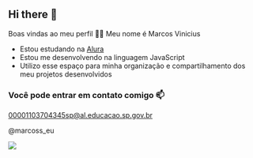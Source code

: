 ## Hi there 👋

Boas vindas ao meu perfil 💙💙
Meu nome é Marcos Vinicius

 - Estou estudando na [Alura](https://www.alura.com.br)
 - Estou me desenvolvendo na linguagem JavaScript
 - Utilizo esse espaço para minha organização e compartilhamento dos meu projetos desenvolvidos
### Você pode entrar em contato comigo 📫

00001103704345sp@al.educacao.sp.gov.br

@marcoss_eu

![](https://media1.tenor.com/m/hRiPtsp-m0IAAAAC/the-simpsons-homer-simpson.gif)
